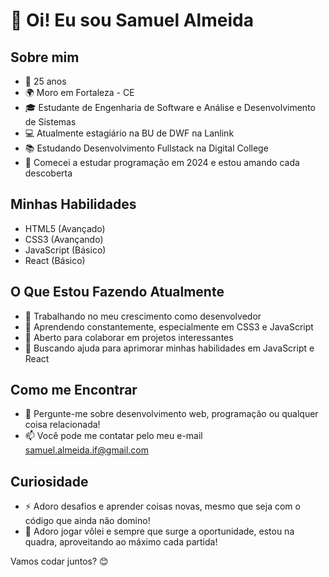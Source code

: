 # 👋 Oi! Eu sou Samuel Almeida

## Sobre mim
- 🎂 25 anos
- 🌍 Moro em Fortaleza - CE
- 🎓 Estudante de Engenharia de Software e Análise e Desenvolvimento de Sistemas
- 💻 Atualmente estagiário na BU de DWF na Lanlink
- 📚 Estudando Desenvolvimento Fullstack na Digital College
- 🚀 Comecei a estudar programação em 2024 e estou amando cada descoberta

## Minhas Habilidades
- HTML5 (Avançado)
- CSS3 (Avançando)
- JavaScript (Básico)
- React (Básico)

## O Que Estou Fazendo Atualmente
- 🔭 Trabalhando no meu crescimento como desenvolvedor
- 🌱 Aprendendo constantemente, especialmente em CSS3 e JavaScript
- 👯 Aberto para colaborar em projetos interessantes
- 🤔 Buscando ajuda para aprimorar minhas habilidades em JavaScript e React

## Como me Encontrar
- 💬 Pergunte-me sobre desenvolvimento web, programação ou qualquer coisa relacionada!
- 📫 Você pode me contatar pelo meu e-mail samuel.almeida.if@gmail.com

## Curiosidade
- ⚡ Adoro desafios e aprender coisas novas, mesmo que seja com o código que ainda não domino!
- 🏐 Adoro jogar vôlei e sempre que surge a oportunidade, estou na quadra, aproveitando ao máximo cada partida!
  
Vamos codar juntos? 😊
